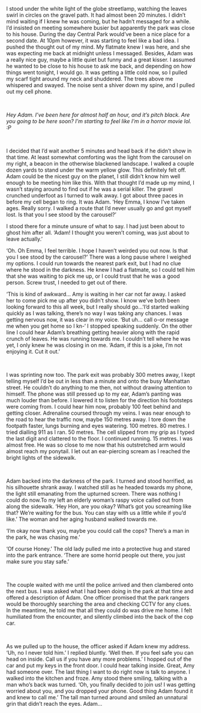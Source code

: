 I stood under the white light of the globe streetlamp, watching the leaves swirl in circles on the gravel path. It had almost been 20 minutes. I didn’t mind waiting if I knew he was coming, but he hadn’t messaged for a while. I’d insisted on meeting somewhere busier but apparently the park was close to his house. During the day Central Park would’ve been a nice place for a second date. At 10pm however, it was starting to feel like a bad idea. I pushed the thought out of my mind. My flatmate knew I was here, and she was expecting me back at midnight unless I messaged. Besides, Adam was a really nice guy, maybe a little quiet but funny and a great kisser. I assumed he wanted to be close to his house to ask me back, and depending on how things went tonight, I would go. It was getting a little cold now, so I pulled my scarf tight around my neck and shuddered. The trees above me whispered and swayed. The noise sent a shiver down my spine, and I pulled out my cell phone.

&#x200B;

*Hey Adam. I’ve been here for almost half an hour, and it’s pitch black. Are you going to be here soon? I’m starting to feel like I’m in a horror movie lol. :P*

&#x200B;

I decided that I’d wait another 5 minutes and head back if he didn’t show in that time. At least somewhat comforting was the light from the carousel on my right, a beacon in the otherwise blackened landscape. I walked a couple dozen yards to stand under the warm yellow glow. This definitely felt off. Adam could be the nicest guy on the planet, I still didn’t know him well enough to be meeting him like this. With that thought I’d made up my mind, I wasn’t staying around to find out if he was a serial killer. The gravel crunched underfoot as I turned to walk away. I got about three paces in before my cell began to ring. It was Adam. ‘Hey Emma, I know I’ve taken ages. Really sorry. I walked a route that I’d never usually go and got myself lost. Is that you I see stood by the carousel?’

I stood there for a minute unsure of what to say. I had just been about to ghost him after all. ‘Adam! I thought you weren’t coming, was just about to leave actually.’

‘Oh. Oh Emma, I feel terrible. I hope I haven’t weirded you out now. Is that you I see stood by the carousel?’ There was a long pause where I weighed my options. I could run towards the nearest park exit, but I had no clue where he stood in the darkness. He knew I had a flatmate, so I could tell him that she was waiting to pick me up, or I could trust that he was a good person. Screw trust, I needed to get out of there.

‘This is kind of awkward… Amy is waiting in her car not far away. I asked her to come pick me up after you didn’t show. I know we’ve both been looking forward to this all week, but I really should go…’I’d started walking quickly as I was talking, there’s no way I was taking any chances. I was getting nervous now, it was clear in my voice. ‘But uh… call o-or message me when you get home so I kn-‘ I stopped speaking suddenly. On the other line I could hear Adam’s breathing getting heavier along with the rapid crunch of leaves. He was running towards me. I couldn’t tell where he was yet, I only knew he was closing in on me. ‘Adam, if this is a joke, I’m not enjoying it. Cut it out.’

&#x200B;

I was sprinting now too. The park exit was probably 300 metres away, I kept telling myself I’d be out in less than a minute and onto the busy Manhattan street. He couldn’t do anything to me then, not without drawing attention to himself. The phone was still pressed up to my ear, Adam’s panting was much louder than before. I lowered it to listen for the direction his footsteps were coming from. I could hear him now, probably 100 feet behind and getting closer. Adrenaline coursed through my veins. I was near enough to the road to hear the traffic now, maybe 150 metres away. I tore down the footpath faster, lungs burning and eyes watering. 100 metres. 80 metres. I tried dialling 911 as I ran. 50 metres. The cell slipped from my grip as I typed the last digit and clattered to the floor. I continued running. 15 metres. I was almost free. He was so close to me now that his outstretched arm would almost reach my ponytail. I let out an ear-piercing scream as I reached the bright lights of the sidewalk.

&#x200B;

Adam backed into the darkness of the park. I turned and stood horrified, as his silhouette shrank away. I watched still as he headed towards my phone, the light still emanating from the upturned screen. There was nothing I could do now.To my left an elderly woman’s raspy voice called out from along the sidewalk. ‘Hey Hon, are you okay? What’s got you screaming like that? We’re waiting for the bus. You can stay with us a little while if you’d like.’ The woman and her aging husband walked towards me.

‘I’m okay now thank you, maybe you could call the cops? There’s a man in the park, he was chasing me.’

‘Of course Honey.’ The old lady pulled me into a protective hug and stared into the park entrance. ‘There are some horrid people out there, you just make sure you stay safe.’

&#x200B;

The couple waited with me until the police arrived and then clambered onto the next bus. I was asked what I had been doing in the park at that time and offered a description of Adam. One officer promised that the park rangers would be thoroughly searching the area and checking CCTV for any clues. In the meantime, he told me that all they could do was drive me home. I felt humiliated from the encounter, and silently climbed into the back of the cop car.

&#x200B;

As we pulled up to the house, the officer asked if Adam knew my address. ‘Uh, no I never told him.’ I replied bluntly. ‘Well then. If you feel safe you can head on inside. Call us if you have any more problems.’ I hopped out of the car and put my keys in the front door. I could hear talking inside. Great, Amy had someone over. The last thing I want to do right now is talk to anyone. I walked into the kitchen and froze. Amy stood there smiling, talking with a man who’s back was turned. ‘Oh, you finally decided to join us! I was getting worried about you, and you dropped your phone. Good thing Adam found it and knew to call me.’ The tall man turned around and smiled an unnatural grin that didn’t reach the eyes. Adam…